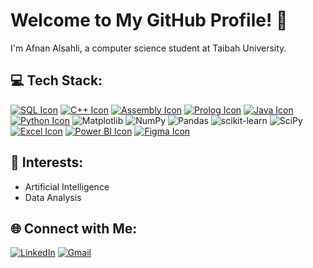 # Welcome to My GitHub Profile! 👋

I'm Afnan Alsahli, a computer science student at Taibah University.



## 💻 Tech Stack:
[![SQL Icon](https://img.shields.io/badge/SQL-4479A1?style=flat-square&logo=sqlite&logoColor=white&logoWidth=30&logoHeight=30)](https://www.sqlite.org/index.html)
[![C++ Icon](https://img.shields.io/badge/c++-%2300599C.svg?style=flat-square&logo=c%2B%2B&logoColor=white&logoWidth=30&logoHeight=30)](https://isocpp.org/)
[![Assembly Icon](https://img.shields.io/badge/Assembly-6E4C13?style=flat-square&logo=assemblyscript&logoColor=white&logoWidth=30&logoHeight=30)](https://www.assemblyscript.org/)
[![Prolog Icon](https://img.shields.io/badge/Prolog-3D9FE3?style=flat-square&logo=prolog&logoColor=white&logoWidth=30&logoHeight=30)](https://www.swi-prolog.org/)
[![Java Icon](https://img.shields.io/badge/java-%23ED8B00.svg?style=flat-square&logo=openjdk&logoColor=white&logoWidth=30&logoHeight=30)](https://openjdk.java.net/)
[![Python Icon](https://img.shields.io/badge/python-3670A0?style=flat-square&logo=python&logoColor=ffdd54&logoWidth=30&logoHeight=30)](https://www.python.org/)
![Matplotlib](https://img.shields.io/badge/Matplotlib-%23ffffff.svg?style=for-the-badge&logo=Matplotlib&logoColor=black)
![NumPy](https://img.shields.io/badge/numpy-%23013243.svg?style=for-the-badge&logo=numpy&logoColor=white)
![Pandas](https://img.shields.io/badge/pandas-%23150458.svg?style=for-the-badge&logo=pandas&logoColor=white)
![scikit-learn](https://img.shields.io/badge/scikit--learn-%23F7931E.svg?style=for-the-badge&logo=scikit-learn&logoColor=white)
![SciPy](https://img.shields.io/badge/SciPy-%230C55A5.svg?style=for-the-badge&logo=scipy&logoColor=%white)
[![Excel Icon](https://img.shields.io/badge/Microsoft%20Excel-217346?style=flat-square&logo=microsoft%20excel&logoColor=white&logoWidth=30&logoHeight=30)](https://www.microsoft.com/en-us/microsoft-365/excel)
[![Power BI Icon](https://img.shields.io/badge/power_bi-F2C811?style=flat-square&logo=powerbi&logoColor=black&logoWidth=30&logoHeight=30)](https://powerbi.microsoft.com/)
[![Figma Icon](https://img.shields.io/badge/figma-%23F24E1E.svg?style=flat-square&logo=figma&logoColor=white&logoWidth=30&logoHeight=30)](https://www.figma.com/)



## 💫 Interests:

- Artificial Intelligence 
- Data Analysis

## 🌐 Connect with Me:

[![LinkedIn](https://img.shields.io/badge/LinkedIn-0077B5?style=flat-square&logo=linkedin&logoColor=white)](https://www.linkedin.com/in/AfnanAlsahli)
[![Gmail](https://img.shields.io/badge/Gmail-D14836?style=flat-square&logo=gmail&logoColor=white)](mailto:afnanalsuhli@gmail.com)


